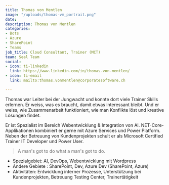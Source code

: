 ```yaml
---
title: Thomas von Mentlen
image: "/uploads/thomas-vm_portrait.png"
date: 
description: Thomas von Mentlen
categories:
- Bots
- Azure
- SharePoint
- Teams
job_title: Cloud Consultant, Trainer (MCT)
team: Seal Team
social:
- icon: ti-linkedin
  link: https://www.linkedin.com/in/thomas-von-mentlen/
- icon: ti-email
  link: mailto:thomas.vonmentlen@corporatesoftware.ch

---
```

Thomas war Leiter bei der Jungwacht und konnte dort viele Trainer Skills erlernen. Er weiss, was es braucht, damit etwas interessant bleibt. Und er weiss, wie Zusammenarbeit funktioniert, wie man Konflikte löst und kreative Lösungen findet.

Er ist Spezialist im Bereich Webentwicklung & Integration von AI. NET-Core-Applikationen kombiniert er gerne mit Azure Services und Power Platform. Neben der Betreuung von Kundenprojekten schult er als Microsoft Certified Trainer IT Developer und Power User.

> A man's got to do what a man's got to do.

* Spezialgebiet: AI, DevOps, Webentwicklung mit Wordpress
* Andere Gebiete : SharePoint, Dev, Azure Dev (SharePoint, Azure)
* Aktivitäten: Entwicklung interner Prozesse, Unterstützung bei Kundenprojekten, Betreuung Testing Center, Trainertätigkeit